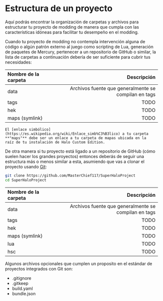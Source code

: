 # Estructura de un proyecto
Aquí podrás encontrar la organización de carpetas y archivos para estructurar tu proyecto de modding
de manera que cumpla con las características idóneas para facilitar tu desempeño en el modding.

Cuando tu proyecto de modding no contempla intervención alguna de código o algún patrón externo
al juego como scripting de Lua, generación de paquetes de Mercury, pertenecer a un repositorio de
GitHub o similar, la lista de carpetas a continuación debería de ser suficiente para cubrir tus
necesidades:

| Nombre de la carpeta |                                          Descripción |
| :------------------- | ---------------------------------------------------: |
| data                 | Archivos fuente que generalmente se compilan en tags |
| tags                 |                                                 TODO |
| hek                  |                                                 TODO |
| maps (symlink)       |                                                 TODO |


```{important}
El [enlace simbólico](https://es.wikipedia.org/wiki/Enlace_simb%C3%B3lico) a tu carpeta **"maps"** debe ser un enlace a tu carpeta de mapas ubicada en la
raíz de tu instalación de Halo Custom Edition.
``` 

De otra manera si tu proyecto está ligado a un repositorio de GitHub (cómo suelen hacer los grandes
proyectos) entonces deberás de seguir una estructura más o menos similar a esta, asumiendo que vas
a clonar el proyecto usando [Git](https://www.atlassian.com/es/git/tutorials/what-is-git):

```bash
git clone https://github.com/MasterChief117/SuperHaloProject
cd SuperHaloProject
```
| Nombre de la carpeta |                                          Descripción |
| :------------------- | ---------------------------------------------------: |
| data                 | Archivos fuente que generalmente se compilan en tags |
| tags                 |                                                 TODO |
| hek                  |                                                 TODO |
| maps (symlink)       |                                                 TODO |
| lua                  |                                                 TODO |
| hsc                  |                                                 TODO |

Algunos archivos opcionales que cumplen un proposito en el estándar de proyectos integrados con Git
son:
- .gitignore
- .gitkeep
- build.yaml
- bundle.json